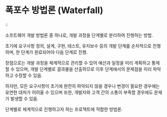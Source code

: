 # 폭포수 방법론 (Waterfall)

<aside>
💡

소프트웨어 개발 방법론 중 하나로, 개발 과정을 단계별로 분리하여 진행하는 방법.

초기에 요구사항 정의, 설계, 구현, 테스트, 유지보수 등의 개발 단계를 순차적으로 진행하며, 한 단계가 완료되어야 다음 단계로 진행.

장점으로는 개발 과정을 체계적으로 관리할 수 있어 예산과 일정을 미리 계획하고 통제할 수 있으며, 개발 단계별로 결과물을 산출하므로 이후 단계에서의 문제점을 미리 파악하고 수정할 수 있음.

하지만, 모든 요구사항이 초기에 완전히 파악되지 않을 경우나 변경이 필요한 경우에는 유연한 대처가 어려울 수 있으며 또한, 개발자와 고객 간의 소통이 부족할 경우에도 문제가 발생할 수 있음.

단계별로 체계적으로 진행하고자 하는 프로젝트에 적합한 방법론.

</aside>